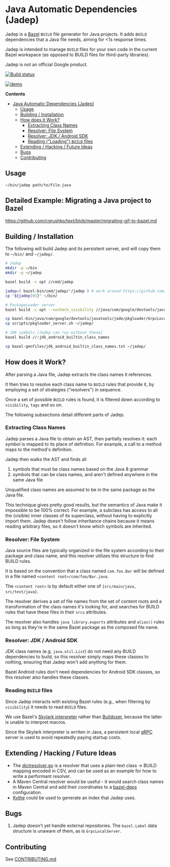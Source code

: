 # Java Automatic Dependencies (Jadep)

Jadep is a [Bazel](http://bazel.build) `BUILD` file generator for Java projects. It adds `BUILD`
dependencies that a Java file needs, aiming for <1s response times.

Jadep is intended to manage `BUILD` files for your own code in the current Bazel workspace (as opposed to BUILD files for third-party libraries).

Jadep is not an official Google product.

[![Build status](https://badge.buildkite.com/38a87d1503f25d2cf22f75eed28b43318b91cb1a59f3d33aa3.svg)](https://buildkite.com/bazel/tools-jvm-autodeps)

[![demo](https://asciinema.org/a/hbS6FBgF91iobsgCL96m9Loxf.png)](https://asciinema.org/a/hbS6FBgF91iobsgCL96m9Loxf?autoplay=1)

**Contents**

-   [Java Automatic Dependencies (Jadep)](#java-automatic-dependencies-jadep)
    -   [Usage](#usage)
    -   [Building / Installation](#building-installation)
    -   [How does it Work?](#how-does-it-work)
        -   [Extracting Class Names](#extracting-class-names)
        -   [Resolver: File System](#resolver-file-system)
        -   [Resolver: JDK / Android SDK](#resolver-jdk-android-sdk)
        -   [Reading ("Loading") `BUILD` files](#reading-loading-build-files)
    -   [Extending / Hacking / Future Ideas](#extending-hacking-future-ideas)
    -   [Bugs](#bugs)
    -   [Contributing](#contributing)

## Usage

```
~/bin/jadep path/to/File.java
```

## Detailed Example: Migrating a Java project to Bazel

<https://github.com/cgrushko/text/blob/master/migrating-gjf-to-bazel.md>

## Building / Installation

The following will build Jadep and its persistent server, and will copy them to
`~/bin/` and `~/jadep/`.

```bash
# Jadep
mkdir -p ~/bin
mkdir -p ~/jadep

bazel build -c opt //cmd/jadep

jadep=( bazel-bin/cmd/jadep/*/jadep ) # work around https://github.com/bazelbuild/rules_go/issues/1239
cp "${jadep[0]}" ~/bin/

# PackageLoader server
bazel build -c opt --nocheck_visibility //java/com/google/devtools/javatools/jade/pkgloader:GrpcLocalServer_deploy.jar

cp bazel-bin/java/com/google/devtools/javatools/jade/pkgloader/GrpcLocalServer_deploy.jar ~/jadep/
cp scripts/pkgloader_server.sh ~/jadep/

# JDK symbols [Jadep can run without these]
bazel build //:jdk_android_builtin_class_names

cp bazel-genfiles/jdk_android_builtin_class_names.txt ~/jadep/
```

## How does it Work?

After parsing a Java file, Jadep extracts the class names it references.

It then tries to resolve each class name to `BUILD` rules that provide it, by
employing a set of strategies ("resolvers") in sequence.

Once a set of possible `BUILD` rules is found, it is filtered down according to
`visibility`, `tags` and so on.

The following subsections detail different parts of Jadep.

### Extracting Class Names

Jadep parses a Java file to obtain an AST, then partially resolves it: each
symbol is mapped to its place of definition. For example, a call to a method
maps to the method's definition.

Jadep then walks the AST and finds all

1.  symbols that must be class names based on the Java 8 grammar
2.  symbols that can be class names, and aren't defined anywhere in the same
    Java file

Unqualified class names are assumed to be in the same package as the Java file.

This technique gives pretty good results, but the semantics of Java make it
impossible to be 100% correct. For example, a subclass has access to all the
(visible) inner classes of its superclass, without having to explicitly import
them. Jadep doesn't follow inheritance chains because it means reading arbitrary
files, so it doesn't know which symbols are inherited.

### Resolver: File System

Java source files are typically organized in the file system according to their
package and class name, and this resolver utilizes this structure to find BUILD
rules.

It is based on the convention that a class named `com.foo.Bar` will be
defined in a file named `<content root>/com/foo/Bar.java`.

The `<content root>` is by default either one of `{src/main/java,
src/test/java}`.

The resolver derives a set of file names from the set of content roots and a
transformation of the class names it's looking for, and searches for BUILD rules
that have these files in their `srcs` attributes.

The resolver also handles `java_library.exports` attributes and `alias()` rules
so long as they're in the same Bazel package as the composed file name.

### Resolver: JDK / Android SDK

JDK class names (e.g. `java.util.List`) do not need any BUILD dependencies to
build, so this resolver simply maps these classes to nothing, ensuring that
Jadep won't add anything for them.

Bazel Android rules don't need dependencies for Android SDK classes, so this
resolver also handles these classes.

### Reading `BUILD` files

Since Jadep interacts with existing Bazel rules (e.g., when filtering by
`visibility`) it needs to read `BUILD` files.

We use Bazel's [Skylark
interpreter](https://github.com/bazelbuild/bazel/blob/0.10.0/src/main/java/com/google/devtools/build/lib/skyframe/packages/BazelPackageLoader.java) rather than [Buildozer](https://github.com/bazelbuild/buildtools/tree/c98ff0c6395f09b1942e6f7c42bf3ec15e3b9ca7/buildozer), because the latter is unable to interpret macros.

Since the Skylark interpreter is wrriten in Java, a persistent local [gRPC](https://grpc.io/) server is
used to avoid repeatedly paying startup costs.

## Extending / Hacking / Future Ideas

*   The [dictresolver.go](??) is a resolver that uses a plain-text class ->
    BUILD mapping encoded in CSV, and can be used as an example for how to write
    a performant resolver.
*   A Maven Central resolver would be useful - it would search class names in
    Maven Central and add their coordinates to a
    [bazel-deps](https://github.com/johnynek/bazel-deps) configuration.
*   [Kythe](http://kythe.io) could be used to generate an index that Jadep uses.

## Bugs

1.  Jadep doesn't yet handle external repositories. The `bazel.Label` data
    structure is unaware of them, as is `GrpcLocalServer`.

## Contributing

See [CONTRIBUTING.md](CONTRIBUTING.md)

